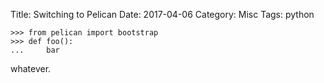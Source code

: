 Title: Switching to Pelican
Date: 2017-04-06
Category: Misc
Tags: python


```
>>> from pelican import bootstrap
>>> def foo():
...     bar
```

whatever.

